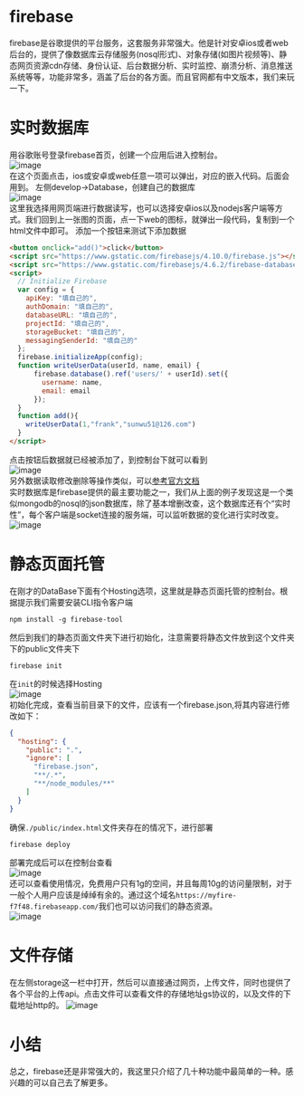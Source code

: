 # firebase
firebase是谷歌提供的平台服务，这套服务非常强大。他是针对安卓ios或者web后台的，提供了像数据库云存储服务(nosql形式)、对象存储(如图片视频等)、静态网页资源cdn存储、身份认证、后台数据分析、实时监控、崩溃分析、消息推送系统等等，功能非常多，涵盖了后台的各方面。而且官网都有中文版本，我们来玩一下。
# 实时数据库
用谷歌账号登录firebase首页，创建一个应用后进入控制台。  
![image](img/firebase1.jpg)  
在这个页面点击，ios或安卓或web任意一项可以弹出，对应的嵌入代码。后面会用到。
左侧develop->Database，创建自己的数据库  
![image](img/firebase2.jpg)  
这里我选择用网页端进行数据读写，也可以选择安卓ios以及nodejs客户端等方式。我们回到上一张图的页面，点一下web的图标，就弹出一段代码，复制到一个html文件中即可。
添加一个按钮来测试下添加数据
```html
<button onclick="add()">click</button>
<script src="https://www.gstatic.com/firebasejs/4.10.0/firebase.js"></script>
<script src="https://www.gstatic.com/firebasejs/4.6.2/firebase-database.js"></script>
<script>
  // Initialize Firebase
  var config = {
    apiKey: "填自己的",
    authDomain: "填自己的",
    databaseURL: "填自己的",
    projectId: "填自己的",
    storageBucket: "填自己的",
    messagingSenderId: "填自己的"
  };
  firebase.initializeApp(config);
  function writeUserData(userId, name, email) {
	  firebase.database().ref('users/' + userId).set({
		username: name,
		email: email
	  });
  }
  function add(){
	writeUserData(1,"frank","sunwu51@126.com")
  }
</script>
```
点击按钮后数据就已经被添加了，到控制台下就可以看到  
![image](img/firebase3.jpg)  
另外数据读取修改删除等操作类似，可以[参考官方文档](https://firebase.google.com/docs/database/web/read-and-write?authuser=0)  
实时数据库是firebase提供的最主要功能之一，我们从上面的例子发现这是一个类似mongodb的nosql的json数据库，除了基本增删改查，这个数据库还有个“实时性”，每个客户端是socket连接的服务端，可以监听数据的变化进行实时改变。  
![image](img/firebase.gif)

# 静态页面托管
在刚才的DataBase下面有个Hosting选项，这里就是静态页面托管的控制台。根据提示我们需要安装CLI指令客户端
```
npm install -g firebase-tool
```
然后到我们的静态页面文件夹下进行初始化，注意需要将静态文件放到这个文件夹下的public文件夹下
```
firebase init
```
在`init`的时候选择Hosting  
![image](img/firebase4.jpg)  
初始化完成，查看当前目录下的文件，应该有一个firebase.json,将其内容进行修改如下：
```json
{
  "hosting": {
    "public": ".",
    "ignore": [
      "firebase.json",
      "**/.*",
      "**/node_modules/**"
    ]
  }
}
```
确保`./public/index.html`文件夹存在的情况下，进行部署
```
firebase deploy
```
部署完成后可以在控制台查看  
![image](img/firebase5.jpg)  
还可以查看使用情况，免费用户只有1g的空间，并且每周10g的访问量限制，对于一般个人用户应该是绰绰有余的。通过这个域名`https://myfire-f7f48.firebaseapp.com/`我们也可以访问我们的静态资源。  
![image](img/firebase6.jpg)
# 文件存储
在左侧storage这一栏中打开，然后可以直接通过网页，上传文件，同时也提供了各个平台的上传api。点击文件可以查看文件的存储地址gs协议的，以及文件的下载地址http的。
![image](img/firebase7.jpg)

# 小结
总之，firebase还是非常强大的，我这里只介绍了几十种功能中最简单的一种。感兴趣的可以自己去了解更多。
